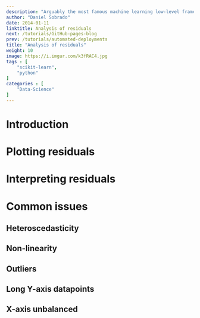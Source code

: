 ```yaml
---
description: "Arguably the most famous machine learning low-level frameworks. Pytorch created by Facebook and used as the foundation in projects like Uber's pyro and Tensorflow created by Google and widely used. Both frameworks are used by the research community and for advanced models that are not readily available in high-level libraries like Keras."
author: "Daniel Sobrado"
date: 2014-01-11
linktitle: Analysis of residuals
next: /tutorials/GitHub-pages-blog
prev: /tutorials/automated-deployments
title: "Analysis of residuals"
weight: 10
image: https://i.imgur.com/k3fRAC4.jpg
tags : [
    "scikit-learn",
    "python"
]
categories : [
    "Data-Science"
]
---
```



# Introduction 

# Plotting residuals

# Interpreting residuals

# Common issues

## Heteroscedasticity

## Non-linearity

## Outliers

## Long Y-axis datapoints

## X-axis unbalanced

